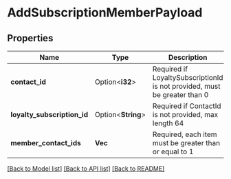 # AddSubscriptionMemberPayload

## Properties

Name | Type | Description | Notes
------------ | ------------- | ------------- | -------------
**contact_id** | Option<**i32**> | Required if LoyaltySubscriptionId is not provided, must be greater than 0 | [optional]
**loyalty_subscription_id** | Option<**String**> | Required if ContactId is not provided, max length 64 | [optional]
**member_contact_ids** | **Vec<i32>** | Required, each item must be greater than or equal to 1 | 

[[Back to Model list]](../README.md#documentation-for-models) [[Back to API list]](../README.md#documentation-for-api-endpoints) [[Back to README]](../README.md)


